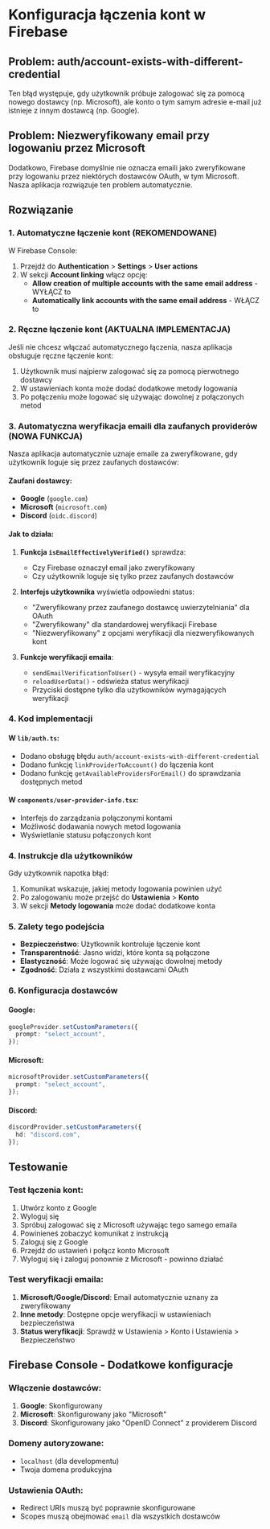 # Konfiguracja łączenia kont w Firebase

## Problem: auth/account-exists-with-different-credential

Ten błąd występuje, gdy użytkownik próbuje zalogować się za pomocą nowego dostawcy (np. Microsoft), ale konto o tym samym adresie e-mail już istnieje z innym dostawcą (np. Google).

## Problem: Niezweryfikowany email przy logowaniu przez Microsoft

Dodatkowo, Firebase domyślnie nie oznacza emaili jako zweryfikowane przy logowaniu przez niektórych dostawców OAuth, w tym Microsoft. Nasza aplikacja rozwiązuje ten problem automatycznie.

## Rozwiązanie

### 1. Automatyczne łączenie kont (REKOMENDOWANE)

W Firebase Console:

1. Przejdź do **Authentication** > **Settings** > **User actions**
2. W sekcji **Account linking** włącz opcję:
   - **Allow creation of multiple accounts with the same email address** - WYŁĄCZ to
   - **Automatically link accounts with the same email address** - WŁĄCZ to

### 2. Ręczne łączenie kont (AKTUALNA IMPLEMENTACJA)

Jeśli nie chcesz włączać automatycznego łączenia, nasza aplikacja obsługuje ręczne łączenie kont:

1. Użytkownik musi najpierw zalogować się za pomocą pierwotnego dostawcy
2. W ustawieniach konta może dodać dodatkowe metody logowania
3. Po połączeniu może logować się używając dowolnej z połączonych metod

### 3. Automatyczna weryfikacja emaili dla zaufanych providerów (NOWA FUNKCJA)

Nasza aplikacja automatycznie uznaje emaile za zweryfikowane, gdy użytkownik loguje się przez zaufanych dostawców:

#### Zaufani dostawcy:

- **Google** (`google.com`)
- **Microsoft** (`microsoft.com`)
- **Discord** (`oidc.discord`)

#### Jak to działa:

1. **Funkcja `isEmailEffectivelyVerified()`** sprawdza:

   - Czy Firebase oznaczył email jako zweryfikowany
   - Czy użytkownik loguje się tylko przez zaufanych dostawców

2. **Interfejs użytkownika** wyświetla odpowiedni status:

   - "Zweryfikowany przez zaufanego dostawcę uwierzytelniania" dla OAuth
   - "Zweryfikowany" dla standardowej weryfikacji Firebase
   - "Niezweryfikowany" z opcjami weryfikacji dla niezweryfikowanych kont

3. **Funkcje weryfikacji emaila**:
   - `sendEmailVerificationToUser()` - wysyła email weryfikacyjny
   - `reloadUserData()` - odświeża status weryfikacji
   - Przyciski dostępne tylko dla użytkowników wymagających weryfikacji

### 4. Kod implementacji

#### W `lib/auth.ts`:

- Dodano obsługę błędu `auth/account-exists-with-different-credential`
- Dodano funkcję `linkProviderToAccount()` do łączenia kont
- Dodano funkcję `getAvailableProvidersForEmail()` do sprawdzania dostępnych metod

#### W `components/user-provider-info.tsx`:

- Interfejs do zarządzania połączonymi kontami
- Możliwość dodawania nowych metod logowania
- Wyświetlanie statusu połączonych kont

### 4. Instrukcje dla użytkowników

Gdy użytkownik napotka błąd:

1. Komunikat wskazuje, jakiej metody logowania powinien użyć
2. Po zalogowaniu może przejść do **Ustawienia** > **Konto**
3. W sekcji **Metody logowania** może dodać dodatkowe konta

### 5. Zalety tego podejścia

- **Bezpieczeństwo**: Użytkownik kontroluje łączenie kont
- **Transparentność**: Jasno widzi, które konta są połączone
- **Elastyczność**: Może logować się używając dowolnej metody
- **Zgodność**: Działa z wszystkimi dostawcami OAuth

### 6. Konfiguracja dostawców

#### Google:

```typescript
googleProvider.setCustomParameters({
  prompt: "select_account",
});
```

#### Microsoft:

```typescript
microsoftProvider.setCustomParameters({
  prompt: "select_account",
});
```

#### Discord:

```typescript
discordProvider.setCustomParameters({
  hd: "discord.com",
});
```

## Testowanie

### Test łączenia kont:

1. Utwórz konto z Google
2. Wyloguj się
3. Spróbuj zalogować się z Microsoft używając tego samego emaila
4. Powinieneś zobaczyć komunikat z instrukcją
5. Zaloguj się z Google
6. Przejdź do ustawień i połącz konto Microsoft
7. Wyloguj się i zaloguj ponownie z Microsoft - powinno działać

### Test weryfikacji emaila:

1. **Microsoft/Google/Discord**: Email automatycznie uznany za zweryfikowany
2. **Inne metody**: Dostępne opcje weryfikacji w ustawieniach bezpieczeństwa
3. **Status weryfikacji**: Sprawdź w Ustawienia > Konto i Ustawienia > Bezpieczeństwo

## Firebase Console - Dodatkowe konfiguracje

### Włączenie dostawców:

1. **Google**: Skonfigurowany
2. **Microsoft**: Skonfigurowany jako "Microsoft"
3. **Discord**: Skonfigurowany jako "OpenID Connect" z providerem Discord

### Domeny autoryzowane:

- `localhost` (dla developmentu)
- Twoja domena produkcyjna

### Ustawienia OAuth:

- Redirect URIs muszą być poprawnie skonfigurowane
- Scopes muszą obejmować `email` dla wszystkich dostawców
